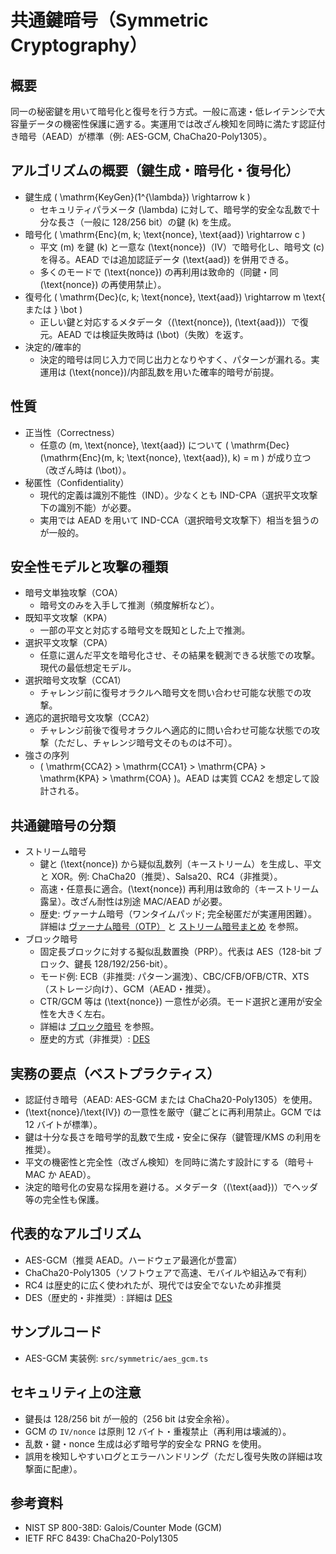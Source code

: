 # 共通鍵暗号（Symmetric Cryptography）

## 概要
同一の秘密鍵を用いて暗号化と復号を行う方式。一般に高速・低レイテンシで大容量データの機密性保護に適する。実運用では改ざん検知を同時に満たす認証付き暗号（AEAD）が標準（例: AES-GCM, ChaCha20-Poly1305）。

## アルゴリズムの概要（鍵生成・暗号化・復号化）
- 鍵生成 \( \mathrm{KeyGen}(1^{\lambda}) \rightarrow k \)
  - セキュリティパラメータ \(\lambda\) に対して、暗号学的安全な乱数で十分な長さ（一般に 128/256 bit）の鍵 \(k\) を生成。
- 暗号化 \( \mathrm{Enc}(m, k; \text{nonce}, \text{aad}) \rightarrow c \)
  - 平文 \(m\) を鍵 \(k\) と一意な \(\text{nonce}\)（IV）で暗号化し、暗号文 \(c\) を得る。AEAD では追加認証データ \(\text{aad}\) を併用できる。
  - 多くのモードで \(\text{nonce}\) の再利用は致命的（同鍵・同 \(\text{nonce}\) の再使用禁止）。
- 復号化 \( \mathrm{Dec}(c, k; \text{nonce}, \text{aad}) \rightarrow m \text{ または } \bot \)
  - 正しい鍵と対応するメタデータ（\(\text{nonce}\), \(\text{aad}\)）で復元。AEAD では検証失敗時は \(\bot\)（失敗）を返す。
- 決定的/確率的
  - 決定的暗号は同じ入力で同じ出力となりやすく、パターンが漏れる。実運用は \(\text{nonce}\)/内部乱数を用いた確率的暗号が前提。

## 性質
- 正当性（Correctness）
  - 任意の \(m, \text{nonce}, \text{aad}\) について \( \mathrm{Dec}(\mathrm{Enc}(m, k; \text{nonce}, \text{aad}), k) = m \) が成り立つ（改ざん時は \(\bot\)）。
- 秘匿性（Confidentiality）
  - 現代的定義は識別不能性（IND）。少なくとも IND-CPA（選択平文攻撃下の識別不能）が必要。
  - 実用では AEAD を用いて IND-CCA（選択暗号文攻撃下）相当を狙うのが一般的。

## 安全性モデルと攻撃の種類
- 暗号文単独攻撃（COA）
  - 暗号文のみを入手して推測（頻度解析など）。
- 既知平文攻撃（KPA）
  - 一部の平文と対応する暗号文を既知とした上で推測。
- 選択平文攻撃（CPA）
  - 任意に選んだ平文を暗号化させ、その結果を観測できる状態での攻撃。現代の最低想定モデル。
- 選択暗号文攻撃（CCA1）
  - チャレンジ前に復号オラクルへ暗号文を問い合わせ可能な状態での攻撃。
- 適応的選択暗号文攻撃（CCA2）
  - チャレンジ前後で復号オラクルへ適応的に問い合わせ可能な状態での攻撃（ただし、チャレンジ暗号文そのものは不可）。
- 強さの序列
  - \( \mathrm{CCA2} > \mathrm{CCA1} > \mathrm{CPA} > \mathrm{KPA} > \mathrm{COA} \)。AEAD は実質 CCA2 を想定して設計される。

## 共通鍵暗号の分類
- ストリーム暗号
  - 鍵と \(\text{nonce}\) から疑似乱数列（キーストリーム）を生成し、平文と XOR。例: ChaCha20（推奨）、Salsa20、RC4（非推奨）。
  - 高速・任意長に適合。\(\text{nonce}\) 再利用は致命的（キーストリーム露呈）。改ざん耐性は別途 MAC/AEAD が必要。
  - 歴史: ヴァーナム暗号（ワンタイムパッド; 完全秘匿だが実運用困難）。詳細は [ヴァーナム暗号（OTP）](./vernam.md) と [ストリーム暗号まとめ](./stream_ciphers.md) を参照。
- ブロック暗号
  - 固定長ブロックに対する擬似乱数置換（PRP）。代表は AES（128-bit ブロック、鍵長 128/192/256-bit）。
  - モード例: ECB（非推奨: パターン漏洩）、CBC/CFB/OFB/CTR、XTS（ストレージ向け）、GCM（AEAD・推奨）。
  - CTR/GCM 等は \(\text{nonce}\) 一意性が必須。モード選択と運用が安全性を大きく左右。
  - 詳細は [ブロック暗号](./block_ciphers.md) を参照。
  - 歴史的方式（非推奨）: [DES](./des.md)

## 実務の要点（ベストプラクティス）
- 認証付き暗号（AEAD: AES-GCM または ChaCha20-Poly1305）を使用。
- \(\text{nonce}/\text{IV}\) の一意性を厳守（鍵ごとに再利用禁止。GCM では 12 バイトが標準）。
- 鍵は十分な長さを暗号学的乱数で生成・安全に保存（鍵管理/KMS の利用を推奨）。
- 平文の機密性と完全性（改ざん検知）を同時に満たす設計にする（暗号＋MAC か AEAD）。
- 決定的暗号化の安易な採用を避ける。メタデータ（\(\text{aad}\)）でヘッダ等の完全性も保護。

## 代表的なアルゴリズム
- AES-GCM（推奨 AEAD。ハードウェア最適化が豊富）
- ChaCha20-Poly1305（ソフトウェアで高速、モバイルや組込みで有利）
- RC4 は歴史的に広く使われたが、現代では安全でないため非推奨
- DES（歴史的・非推奨）: 詳細は [DES](./des.md)

## サンプルコード
- AES-GCM 実装例: `src/symmetric/aes_gcm.ts`

## セキュリティ上の注意
- 鍵長は 128/256 bit が一般的（256 bit は安全余裕）。
- GCM の `IV/nonce` は原則 12 バイト・重複禁止（再利用は壊滅的）。
- 乱数・鍵・nonce 生成は必ず暗号学的安全な PRNG を使用。
- 誤用を検知しやすいログとエラーハンドリング（ただし復号失敗の詳細は攻撃面に配慮）。

## 参考資料
- NIST SP 800-38D: Galois/Counter Mode (GCM)
- IETF RFC 8439: ChaCha20-Poly1305 